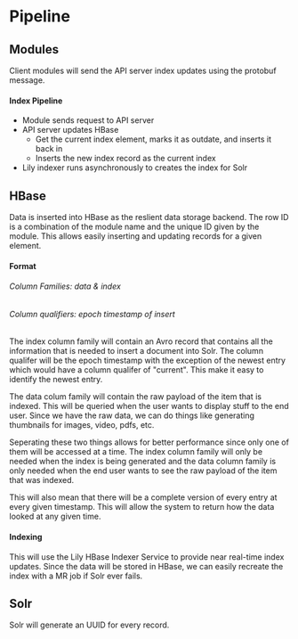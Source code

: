 # Pipeline

## Modules

Client modules will send the API server index updates using the protobuf message.

#### Index Pipeline

- Module sends request to API server
- API server updates HBase
  - Get the current index element, marks it as outdate, and inserts it back in
  - Inserts the new index record as the current index
- Lily indexer runs asynchronously to creates the index for Solr

## HBase

Data is inserted into HBase as the reslient data storage backend. The row ID is a combination
of the module name and the unique ID given by the module. This allows easily inserting and
updating records for a given element.

#### Format

###### Column Families: data & index

###### Column qualifiers: epoch timestamp of insert

The index column family will contain an Avro record that contains all the information that is 
needed to insert a document into Solr. The column qualifer will be the epoch timestamp with 
the exception of the newest entry which would have a column qualifer of "current". This make
it easy to identify the newest entry.


The data colum family will contain the raw payload of the item that is indexed. This will
be queried when the user wants to display stuff to the end user. Since we have the raw data,
we can do things like generating thumbnails for images, video, pdfs, etc.


Seperating these two things allows for better performance since only one of 
them will be accessed at a time. The index column family will only be needed when the index
is being generated and the data column family is only needed when the end user wants to see
the raw payload of the item that was indexed.

This will also mean that there will be a complete version of every entry at every given timestamp.
This will allow the system to return how the data looked at any given time.

#### Indexing

This will use the Lily HBase Indexer Service to provide near real-time index updates. Since
the data will be stored in HBase, we can easily recreate the index with a MR job if Solr ever
fails.

## Solr

Solr will generate an UUID for every record.
